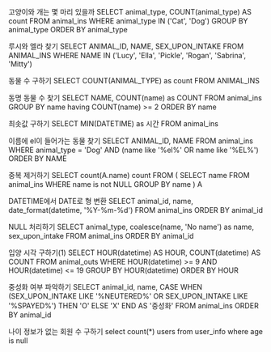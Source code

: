 고양이와 개는 몇 마리 있을까
SELECT animal_type, COUNT(animal_type) AS count FROM animal_ins
WHERE animal_type IN ('Cat', 'Dog')
GROUP BY animal_type ORDER BY animal_type

루시와 엘라 찾기
SELECT ANIMAL_ID, NAME, SEX_UPON_INTAKE FROM ANIMAL_INS
WHERE NAME IN ('Lucy', 'Ella', 'Pickle', 'Rogan', 'Sabrina', 'Mitty')

동물 수 구하기
SELECT COUNT(ANIMAL_TYPE) as count FROM ANIMAL_INS

동명 동물 수 찾기
SELECT NAME, COUNT(name) as COUNT FROM animal_ins GROUP BY name having COUNT(name) >= 2 ORDER BY name

최솟값 구하기
SELECT MIN(DATETIME) as 시간 FROM animal_ins

이름에 el이 들어가는 동물 찾기
SELECT ANIMAL_ID, NAME FROM animal_ins WHERE animal_type = 'Dog' AND (name like '%el%' OR name like '%EL%') ORDER BY NAME

중복 제거하기
SELECT count(A.name) count FROM (
SELECT name FROM animal_ins WHERE name is not NULL GROUP BY name
) A

DATETIME에서 DATE로 형 변환
SELECT animal_id, name, date_format(datetime, '%Y-%m-%d') FROM animal_ins ORDER BY animal_id

NULL 처리하기
SELECT animal_type, coalesce(name, 'No name') as name, sex_upon_intake
FROM animal_ins
ORDER BY animal_id

입양 시각 구하기(1)
SELECT HOUR(datetime) AS HOUR, COUNT(datetime) AS COUNT
FROM animal_outs
WHERE HOUR(datetime) >= 9
AND HOUR(datetime) <= 19
GROUP BY HOUR(datetime)
ORDER BY HOUR

중성화 여부 파악하기
SELECT animal_id, name,
CASE WHEN (SEX_UPON_INTAKE LIKE '%NEUTERED%' OR SEX_UPON_INTAKE LIKE '%SPAYED%') THEN 'O' ELSE 'X' END AS '중성화'
FROM animal_ins
ORDER BY animal_id

나이 정보가 없는 회원 수 구하기
select count(*) users from user_info where age is null
